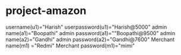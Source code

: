 # project-amazon
username(u1)="Harish"
userpassword(u1)="Harish@5000"
admin name(a1)="Boopathi"
admin password(a1)=""Boopathi@9500"
admin name(a2)="Gandhi"
admin password(a2)="Gandhi@7600"
Merchant name(m1) ="Redmi"
Merchant password(m1)="mimi"
